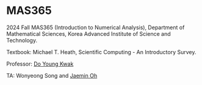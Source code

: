 # MAS365

2024 Fall MAS365 (Introduction to Numerical Analysis), Department of Mathematical Sciences, Korea Advanced Institute of Science and Technology.

Textbook: Michael T. Heath, Scientific Computing - An Introductory Survey.

Professor: [Do Young Kwak](http://mathsci.kaist.ac.kr/~dykwak/)

TA: Wonyeong Song and [Jaemin Oh](https://jaeminoh.github.io)
